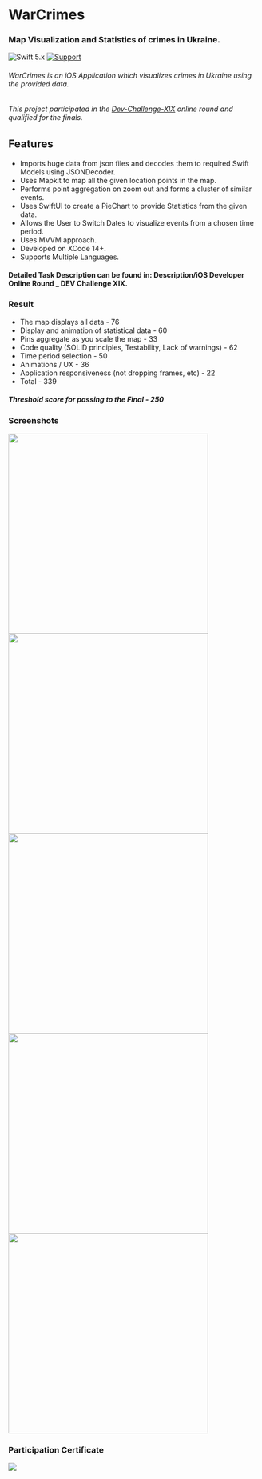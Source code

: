 # WarCrimes
### Map Visualization and Statistics of crimes in Ukraine.


 ![Swift 5.x](https://img.shields.io/badge/Swift-5.x-orange.svg)  [![Support](https://img.shields.io/badge/support-iOS%2015%2B%20-blue.svg?style=flat)](https://www.apple.com/nl/ios/)

###### WarCrimes is an iOS Application which visualizes crimes in Ukraine using the provided data.
###### This project participated in the <a href="https://app.devchallenge.it/">Dev-Challenge-XIX</a> online round and qualified for the finals.

## Features

- Imports huge data from json files and decodes them to required Swift Models using JSONDecoder.
- Uses Mapkit to map all the given location points in the map.
- Performs point aggregation on zoom out and forms a cluster of similar events.
- Uses SwiftUI to create a PieChart to provide Statistics from the given data.
- Allows the User to Switch Dates to visualize events from a chosen time period.
- Uses MVVM approach.
- Developed on XCode 14+.
- Supports Multiple Languages.


#### Detailed Task Description can be found in: Description/iOS Developer Online Round _ DEV Challenge XIX.


### Result

- The map displays all data - 76
- Display and animation of statistical data - 60
- Pins aggregate as you scale the map - 33
- Code quality (SOLID principles, Testability, Lack of warnings) - 62
- Time period selection - 50
- Animations / UX - 36
- Application responsiveness (not dropping frames, etc) - 22
- Total - 339

##### Threshold score for passing to the Final - 250


### Screenshots

<img src="https://i.imgur.com/soQHp71.png" height="400">
<img src="https://i.imgur.com/EFxOHTV.png" height="400">
<img src="https://i.imgur.com/BuvOOvU.png" height="400">
<img src="https://i.imgur.com/815csls.png" height="400">
<img src="https://i.imgur.com/xMoRTvZ.png" height="400">


### Participation Certificate

<img src="https://i.imgur.com/PMhOvid.png">




